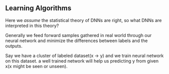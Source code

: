 ## Learning Algorithms

Here we *assume* the statistical theory of DNNs are right, so what DNNs are interpreted in this theory?

Generally we feed forward samples gathered in real world through our neural network and minimize the differences between labels and the outputs.

Say we have a cluster of labeled dataset(x -> y) and we train neural network on this dataset. a well trained network will help us predicting y from given x(x might be seen or unseen). 
